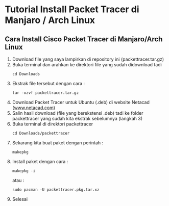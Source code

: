 # Tutorial Install Packet Tracer di Manjaro / Arch Linux
Cara Install Cisco Packet Tracer di Manjaro/Arch Linux
--
1. Download file yang saya lampirkan di repository ini (packettracer.tar.gz) 
2. Buka terminal dan arahkan ke direktori file yang sudah didownload tadi
   ```
   cd Downloads
   ```
3. Ekstrak file tersebut dengan cara :
   ```
   tar -xzvf packettracer.tar.gz
   ```
4. Download Packet Tracer untuk Ubuntu (.deb) di website Netacad (www.netacad.com)
5. Salin hasil download (file yang berekstensi .deb) tadi ke folder packettracer yang sudah kita ekstrak sebelumnya (langkah 3)
6. Buka terminal di direktori packettracer
    ```
   cd Downloads/packettracer
   ```
7. Sekarang kita buat paket dengan perintah :
   ```
   makepkg
   ```
8. Install paket dengan cara :
   ```
   makepkg -i
   ```
   atau :
   ```
   sudo pacman -U packettracer.pkg.tar.xz
   ```
9. Selesai

